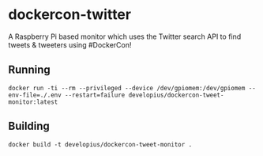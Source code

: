 # dockercon-twitter
A Raspberry Pi based monitor which uses the Twitter search API to find tweets & tweeters using #DockerCon!

## Running

`docker run -ti --rm --privileged --device /dev/gpiomem:/dev/gpiomem --env-file=./.env --restart=failure developius/dockercon-tweet-monitor:latest`

## Building

`docker build -t developius/dockercon-tweet-monitor .`
